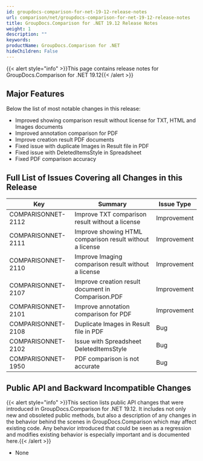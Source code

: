 ```yaml
---
id: groupdocs-comparison-for-net-19-12-release-notes
url: comparison/net/groupdocs-comparison-for-net-19-12-release-notes
title: GroupDocs.Comparison for .NET 19.12 Release Notes
weight: 1
description: ""
keywords: 
productName: GroupDocs.Comparison for .NET
hideChildren: False
---
```

{{< alert style="info" >}}This page contains release notes for GroupDocs.Comparison for .NET 19.12{{< /alert >}}

## Major Features

Below the list of most notable changes in this release:

*   Improved showing comparison result without license for TXT, HTML and Images documents
*   Improved annotation comparison for PDF
*   Improve creation result PDF documents 
*   Fixed issue with duplicate Images in Result file in PDF
*   Fixed issue with DeletedItemsStyle in Spreadsheet
*   Fixed PDF comparison accuracy

## Full List of Issues Covering all Changes in this Release

| Key | Summary | Issue Type |
| --- | --- | --- |
| COMPARISONNET-2112 | Improve TXT comparison result without a license | Improvement |
| COMPARISONNET-2111 | Improve showing HTML comparison result without a license | Improvement |
| COMPARISONNET-2110 | Improve Imaging comparison result without a license | Improvement |
| COMPARISONNET-2107 | Improve creation result document in Comparison.PDF | Improvement |
| COMPARISONNET-2101 | Improve annotation comparison for PDF | Improvement |
| COMPARISONNET-2108 | Duplicate Images in Result file in PDF | Bug |
| COMPARISONNET-2102 | Issue with Spreadsheet DeletedItemsStyle | Bug |
| COMPARISONNET-1950 | PDF comparison is not accurate | Bug |

## Public API and Backward Incompatible Changes

{{< alert style="info" >}}This section lists public API changes that were introduced in GroupDocs.Comparison for .NET 19.12. It includes not only new and obsoleted public methods, but also a description of any changes in the behavior behind the scenes in GroupDocs.Comparison which may affect existing code. Any behavior introduced that could be seen as a regression and modifies existing behavior is especially important and is documented here.{{< /alert >}}

*   None
